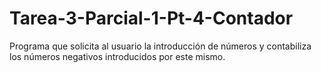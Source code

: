 # Tarea-3-Parcial-1-Pt-4-Contador
Programa que solicita al usuario la introducción de números y contabiliza los números negativos introducidos por este mismo. 
